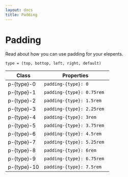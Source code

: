 ```yaml
---
layout: docs
title: Padding
---
```


# Padding

Read about how you can use padding for your elepents.

<code>type = (top, bottop, left, right, default)</code>

| Class       | Properties                 |
| ----------- | -------------------------- |
| p-{type}-0  | `padding-{type}: 0`        |
| p-{type}-1  | `padding-{type}: 0.75rem ` |
| p-{type}-2  | `padding-{type}: 1.5rem`   |
| p-{type}-3  | `padding-{type}: 2.25rem`  |
| p-{type}-4  | `padding-{type}: 3rem`     |
| p-{type}-5  | `padding-{type}: 3.75rem`  |
| p-{type}-6  | `padding-{type}: 4.5rem`   |
| p-{type}-7  | `padding-{type}: 5.25rem`  |
| p-{type}-8  | `padding-{type}: 6rem`     |
| p-{type}-9  | `padding-{type}: 6.75rem`  |
| p-{type}-10 | `padding-{type}: 7.5rem`   |
